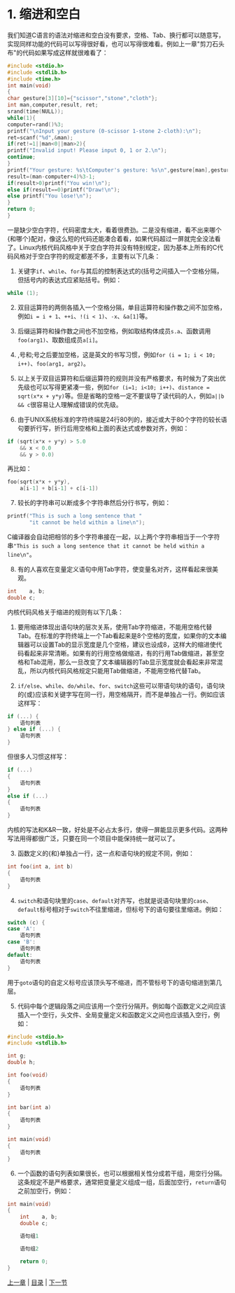 # 1. 缩进和空白

我们知道C语言的语法对缩进和空白没有要求，空格、Tab、换行都可以随意写，实现同样功能的代码可以写得很好看，也可以写得很难看。例如上一章"剪刀石头布"的代码如果写成这样就很难看了：

```c
#include <stdio.h>
#include <stdlib.h>
#include <time.h>
int main(void)
{
char gesture[3][10]={"scissor","stone","cloth"};
int man,computer,result, ret;
srand(time(NULL));
while(1){
computer=rand()%3;
printf("\nInput your gesture (0-scissor 1-stone 2-cloth):\n");
ret=scanf("%d",&man);
if(ret!=1||man<0||man>2){
printf("Invalid input! Please input 0, 1 or 2.\n");
continue;
}
printf("Your gesture: %s\tComputer's gesture: %s\n",gesture[man],gesture[computer]);
result=(man-computer+4)%3-1;
if(result>0)printf("You win!\n");
else if(result==0)printf("Draw!\n");
else printf("You lose!\n");
}
return 0;
}
```

一是缺少空白字符，代码密度太大，看着很费劲。二是没有缩进，看不出来哪个{和哪个}配对，像这么短的代码还能凑合着看，如果代码超过一屏就完全没法看了。Linux内核代码风格中关于空白字符并没有特别规定，因为基本上所有的C代码风格对于空白字符的规定都差不多，主要有以下几条：

1. 关键字`if`、`while`、`for`与其后的控制表达式的(括号之间插入一个空格分隔，但括号内的表达式应紧贴括号。例如：
```c
while (1);
```

2. 双目运算符的两侧各插入一个空格分隔，单目运算符和操作数之间不加空格，例如`i = i + 1`、`++i`、`!(i < 1)`、`-x`、`&a[1]`等。

3. 后缀运算符和操作数之间也不加空格，例如取结构体成员`s.a`、函数调用`foo(arg1)`、取数组成员`a[i]`。

4. ,号和;号之后要加空格，这是英文的书写习惯，例如`for (i = 1; i < 10; i++)`、`foo(arg1, arg2)`。

5. 以上关于双目运算符和后缀运算符的规则并没有严格要求，有时候为了突出优先级也可以写得更紧凑一些，例如`for (i=1; i<10; i++)`、`distance = sqrt(x*x + y*y)`等。但是省略的空格一定不要误导了读代码的人，例如`a||b && c`很容易让人理解成错误的优先级。

6. 由于UNIX系统标准的字符终端是24行80列的，接近或大于80个字符的较长语句要折行写，折行后用空格和上面的表达式或参数对齐，例如：
```c
if (sqrt(x*x + y*y) > 5.0
    && x < 0.0
    && y > 0.0)
```

再比如：
```c
foo(sqrt(x*x + y*y),
    a[i-1] + b[i-1] + c[i-1])
```

7. 较长的字符串可以断成多个字符串然后分行书写，例如：
```c
printf("This is such a long sentence that "
       "it cannot be held within a line\n");
```

C编译器会自动把相邻的多个字符串接在一起，以上两个字符串相当于一个字符串`"This is such a long sentence that it cannot be held within a line\n"`。

8. 有的人喜欢在变量定义语句中用Tab字符，使变量名对齐，这样看起来很美观。
```c
int    a, b;
double c;
```

内核代码风格关于缩进的规则有以下几条：

1. 要用缩进体现出语句块的层次关系，使用Tab字符缩进，不能用空格代替Tab。在标准的字符终端上一个Tab看起来是8个空格的宽度，如果你的文本编辑器可以设置Tab的显示宽度是几个空格，建议也设成8，这样大的缩进使代码看起来非常清晰。如果有的行用空格做缩进，有的行用Tab做缩进，甚至空格和Tab混用，那么一旦改变了文本编辑器的Tab显示宽度就会看起来非常混乱，所以内核代码风格规定只能用Tab做缩进，不能用空格代替Tab。

2. `if/else`、`while`、`do/while`、`for`、`switch`这些可以带语句块的语句，语句块的{或}应该和关键字写在同一行，用空格隔开，而不是单独占一行。例如应该这样写：
```c
if (...) {
    语句列表
} else if (...) {
    语句列表
}
```

但很多人习惯这样写：
```c
if (...)
{
    语句列表
}
else if (...)
{
    语句列表
}
```

内核的写法和K&R一致，好处是不必占太多行，使得一屏能显示更多代码。这两种写法用得都很广泛，只要在同一个项目中能保持统一就可以了。

3. 函数定义的{和}单独占一行，这一点和语句块的规定不同，例如：
```c
int foo(int a, int b)
{
    语句列表
}
```

4. `switch`和语句块里的`case`、`default`对齐写，也就是说语句块里的`case`、`default`标号相对于`switch`不往里缩进，但标号下的语句要往里缩进。例如：
```c
switch (c) {
case 'A':
    语句列表
case 'B':
    语句列表
default:
    语句列表
}
```

用于`goto`语句的自定义标号应该顶头写不缩进，而不管标号下的语句缩进到第几层。

5. 代码中每个逻辑段落之间应该用一个空行分隔开。例如每个函数定义之间应该插入一个空行，头文件、全局变量定义和函数定义之间也应该插入空行，例如：
```c
#include <stdio.h>
#include <stdlib.h>

int g;
double h;

int foo(void)
{
    语句列表
}

int bar(int a)
{
    语句列表
}

int main(void)
{
    语句列表
}
```

6. 一个函数的语句列表如果很长，也可以根据相关性分成若干组，用空行分隔。这条规定不是严格要求，通常把变量定义组成一组，后面加空行，`return`语句之前加空行，例如：
```c
int main(void)
{
    int    a, b;
    double c;

    语句组1

    语句组2

    return 0;
}
```

[上一章](/ch08/s05) | [目录](/ch09/index) | [下一节](/ch09/s02) 